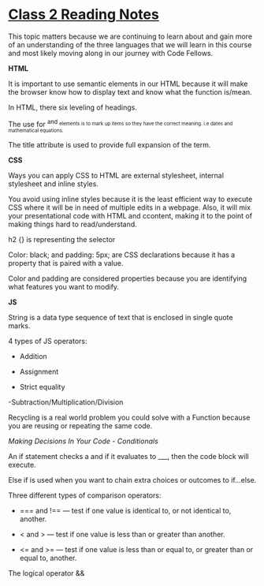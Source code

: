 # [Class 2 Reading Notes](https://github.com/snur206/reading-notes/blob/main/201/class2notes.md)

This topic matters because we are continuing to learn about and gain more of an understanding of the three languages that we will learn in this course and most likely moving along in our journey with Code Fellows.

**HTML**

It is important to use semantic elements in our HTML because it will make the browser know how to display text and know what the function is/mean.

In HTML, there six leveling of headings.

The use for <sup> and <sub> elements is to mark up items so they have the correct meaning. i.e  dates and mathematical equations.
  
The title attribute is used to provide full expansion of the term.
  
**CSS**
  
Ways you can apply CSS to HTML are external stylesheet, internal stylesheet and inline styles.
  
You avoid using inline styles because it is the least efficient way to execute CSS where it will be in need of multiple edits in a webpage. Also, it will mix your presentational code with HTML and ccontent, making it to the point of making things hard to read/understand.
  
h2 {} is representing the selector
  
Color: black; and padding: 5px; are CSS declarations because it has a property that is paired with a value.
  
Color and padding are considered properties because you are identifying what features you want to modify.  
 
**JS**  
  
String is a data type sequence of text that is enclosed in single quote marks.  
 
4 types of JS operators:
- Addition  
  
- Assignment  
  
- Strict equality  
  
-Subtraction/Multiplication/Division  
  
Recycling is a real world problem you could solve with a Function because you are reusing or repeating the same code.  
  
 
*Making Decisions In Your Code - Conditionals*  
  
An if statement checks a  and if it evaluates to ___, then the code block will execute.
  
Else if is used when you want to chain extra choices or outcomes to if...else.  
  
Three different types of comparison operators:  
  
- === and !== — test if one value is identical to, or not identical to, another.

- < and > — test if one value is less than or greater than another.

- <= and >= — test if one value is less than or equal to, or greater than or equal to, another.
  
The logical operator &&  
  
  
  
  
  
  
  
  
  
